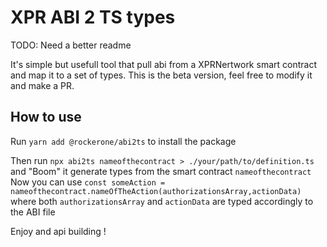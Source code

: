 # XPR ABI 2 TS types 

TODO: Need a better readme

It's simple but usefull tool that pull abi from a XPRNertwork smart contract and map it to a set of types. 
This is the beta version, feel free to modify it and make a PR.

## How to use 
Run 
```yarn add @rockerone/abi2ts``` 
to install the package

Then run 
```npx abi2ts nameofthecontract > ./your/path/to/definition.ts``` 
and "Boom" it generate types from the smart contract `nameofthecontract`
Now you can use 
```const someAction = nameofthecontract.nameOfTheAction(authorizationsArray,actionData)``` 
where both `authorizationsArray` and `actionData` are typed accordingly to the ABI file

Enjoy and api building !
